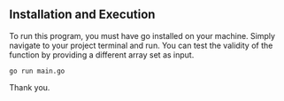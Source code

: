 ## Installation and Execution
To run this program, you must have go installed on your machine. Simply navigate to your project terminal and run. You can test the validity of the function by providing a different array set as input.
```
go run main.go
```

Thank you.